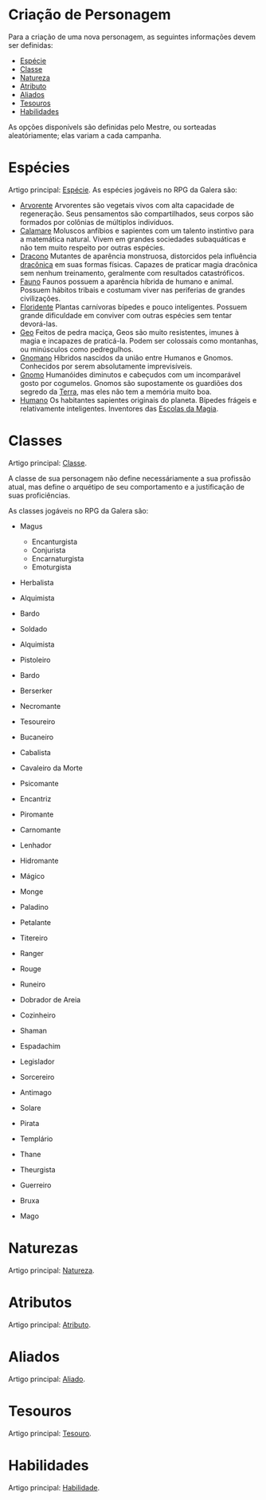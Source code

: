 <!-- TITLE: Criação De Personagem -->
<!-- SUBTITLE: Regras e detalhes para a criação de personagens. -->

# Criação de Personagem
Para a criação de uma nova personagem, as seguintes informações devem ser definidas:
* [Espécie](#espécies)
* [Classe](#classes)
* [Natureza](#naturezas)
* [Atributo](#atributos)
* [Aliados](#aliados)
* [Tesouros](#tesouros)
* [Habilidades](#habilidades)

As opções disponívels são definidas pelo Mestre, ou sorteadas aleatóriamente; elas variam a cada campanha.

# Espécies
Artigo principal: [Espécie](especie).
As espécies jogáveis no RPG da Galera são:

* [Arvorente](especie/arvorente)
Arvorentes são vegetais vivos com alta capacidade de regeneração. Seus pensamentos são compartilhados, seus corpos são formados por colônias de múltiplos indivíduos.
* [Calamare](especie/calamare)
Moluscos anfíbios e sapientes com um talento instintivo para a matemática natural. Vivem em grandes sociedades subaquáticas e não tem muito respeito por outras espécies.
* [Dracono](especie/dracono)
Mutantes de aparência monstruosa, distorcidos pela influência [dracônica](dragao) em suas formas físicas. Capazes de praticar magia dracônica sem nenhum treinamento, geralmente com resultados catastróficos.
* [Fauno](especie/fauno)
Faunos possuem a aparência híbrida de humano e animal. Possuem hábitos tribais e costumam viver nas periferias de grandes civilizações.
* [Floridente](especie/floridente)
Plantas carnívoras bípedes e pouco inteligentes. Possuem grande dificuldade em conviver com outras espécies sem tentar devorá-las.
* [Geo](especie/geo)
Feitos de pedra maciça, Geos são muito resistentes, imunes à magia e incapazes de praticá-la. Podem ser colossais como montanhas, ou minúsculos como pedregulhos.
* [Gnomano](especie/gnomano)
Híbridos nascidos da união entre Humanos e Gnomos. Conhecidos por serem absolutamente imprevisíveis.
* [Gnomo](especie/gnomo)
Humanóides diminutos e cabeçudos com um incomparável gosto por cogumelos. Gnomos são supostamente os guardiões dos segredo da [Terra](terra), mas eles não tem a memória muito boa.
* [Humano](especie/humano)
Os habitantes sapientes originais do planeta. Bípedes frágeis e relativamente inteligentes. Inventores das [Escolas da Magia](magia).

# Classes
Artigo principal: [Classe](classe).

A classe de sua personagem não define necessáriamente a sua profissão atual, mas define o arquétipo de seu comportamento e a justificação de suas proficiências.

As classes jogáveis no RPG da Galera são:

* Magus
	* Encanturgista
	* Conjurista
	* Encarnaturgista
	* Emoturgista
* Herbalista
* Alquimista
* Bardo
* Soldado

* Alquimista
* Pistoleiro
* Bardo
* Berserker
* Necromante
* Tesoureiro
* Bucaneiro
* Cabalista
* Cavaleiro da Morte
* Psicomante
* Encantriz
* Piromante
* Carnomante
* Lenhador
* Hidromante
* Mágico
* Monge
* Paladino
* Petalante
* Titereiro
* Ranger
* Rouge
* Runeiro
* Dobrador de Areia
* Cozinheiro
* Shaman
* Espadachim
* Legislador
* Sorcereiro
* Antimago
* Solare
* Pirata
* Templário
* Thane
* Theurgista
* Guerreiro
* Bruxa
* Mago

# Naturezas
Artigo principal: [Natureza](natureza).

# Atributos
Artigo principal: [Atributo](atributo).

# Aliados
Artigo principal: [Aliado](aliado).

# Tesouros
Artigo principal: [Tesouro](tesouro).

# Habilidades
Artigo principal: [Habilidade](habilidade).
